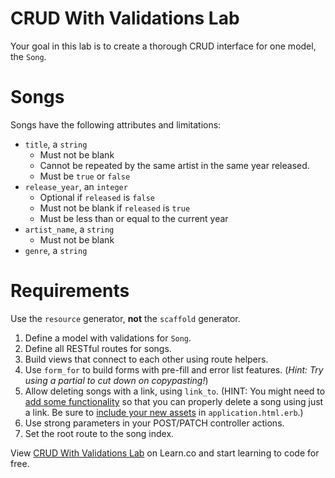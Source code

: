# CRUD With Validations Lab

Your goal in this lab is to create a thorough CRUD interface for one model, the
`Song`.

# Songs

Songs have the following attributes and limitations:

- `title`, a `string`
  - Must not be blank
  - Cannot be repeated by the same artist in the same year
  released.
  - Must be `true` or `false`
- `release_year`, an `integer`
  - Optional if `released` is `false`
  - Must not be blank if `released` is `true`
  - Must be less than or equal to the current year
- `artist_name`, a `string`
  - Must not be blank
- `genre`, a `string`

# Requirements

Use the `resource` generator, **not** the `scaffold` generator.

1. Define a model with validations for `Song`.
1. Define all RESTful routes for songs.
1. Build views that connect to each other using route helpers.
1. Use `form_for` to build forms with pre-fill and error list features. (*Hint:
   Try using a partial to cut down on copypasting!*)
1. Allow deleting songs with a link, using `link_to`. (HINT: You might need to [add some functionality](https://github.com/rails/jquery-ujs) so that you can properly delete a song using just a link. Be sure to [include your new assets](http://apidock.com/rails/v4.2.1/ActionView/Helpers/AssetTagHelper/javascript_include_tag) in `application.html.erb`.)
1. Use strong parameters in your POST/PATCH controller actions.
1. Set the root route to the song index.

<p data-visibility='hidden'>View <a href='https://learn.co/lessons/crud-with-validations-lab' title='CRUD With Validations Lab'>CRUD With Validations Lab</a> on Learn.co and start learning to code for free.</p>
